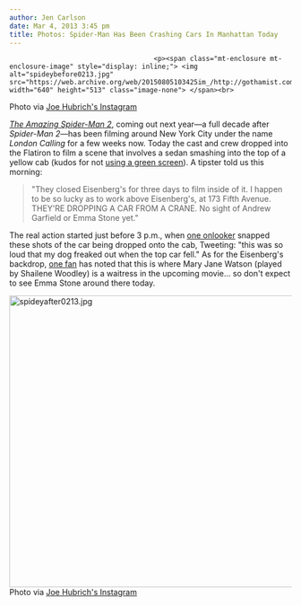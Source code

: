 ```yaml
---
author: Jen Carlson
date: Mar 4, 2013 3:45 pm
title: Photos: Spider-Man Has Been Crashing Cars In Manhattan Today
---
```


	
										<p><span class="mt-enclosure mt-enclosure-image" style="display: inline;"> <img alt="spideybefore0213.jpg" src="https://web.archive.org/web/20150805103425im_/http://gothamist.com/attachments/arts_jen/spideybefore0213.jpg" width="640" height="513" class="image-none"> </span><br>
<span class="photo_caption">Photo via <a href="https://web.archive.org/web/20150805103425/http://instagram.com/joehubrich/">Joe Hubrich&apos;s Instagram</a></span></p>

<p><a href="https://web.archive.org/web/20150805103425/http://www.imdb.com/title/tt1872181/"><em>The Amazing Spider-Man 2</em></a>, coming out next year&#x2014;a full decade after <em>Spider-Man 2</em>&#x2014;has been filming around New York City under the name <em>London Calling</em> for a few weeks now. Today the cast and crew dropped into the Flatiron to film a scene that involves a sedan smashing into the top of a yellow cab (kudos for not <a href="https://web.archive.org/web/20150805103425/http://gothamist.com/2013/02/28/green_screen_nyc.php#photo-1">using a green screen</a>). A tipster told us this morning:</p>

<blockquote>&quot;They closed Eisenberg&apos;s for three days to film inside of it. I happen to be so lucky as to work above Eisenberg&apos;s, at 173 Fifth Avenue. THEY&apos;RE DROPPING A CAR FROM A CRANE. No sight of Andrew Garfield or Emma Stone yet.&quot;</blockquote>

<p>The real action started just before 3 p.m., when <a href="https://web.archive.org/web/20150805103425/https://twitter.com/JoeHubrich">one onlooker</a> snapped these shots of the car being dropped onto the cab, Tweeting: &quot;this was so loud that my dog freaked out when the top car fell.&quot; As for the Eisenberg&apos;s backdrop, <a href="https://web.archive.org/web/20150805103425/http://www.onlocationvacations.com/2013/03/04/15-photos-from-the-set-of-the-amazing-spider-man-2-in-nyc/">one fan</a> has noted that this is where Mary Jane Watson (played by Shailene Woodley) is a waitress in the upcoming movie... so don&apos;t expect to see Emma Stone around there today.</p>

<p><span class="mt-enclosure mt-enclosure-image" style="display: inline;"> <img alt="spideyafter0213.jpg" src="https://web.archive.org/web/20150805103425im_/http://gothamist.com/attachments/arts_jen/spideyafter0213.jpg" width="640" height="520" class="image-none"> </span><br>
<span class="photo_caption">Photo via <a href="https://web.archive.org/web/20150805103425/http://instagram.com/joehubrich/">Joe Hubrich&apos;s Instagram</a></span></p>					
										
									
				